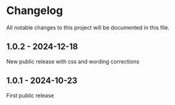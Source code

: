 # Changelog

All notable changes to this project will be documented in this file.

## 1.0.2 - 2024-12-18

New public release with css and wording corrections

## 1.0.1 - 2024-10-23

First public release
